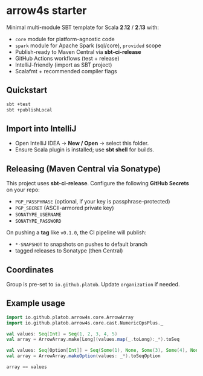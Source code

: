 
# arrow4s starter

Minimal multi-module SBT template for Scala **2.12** / **2.13** with:
- `core` module for platform-agnostic code
- `spark` module for Apache Spark (sql/core), `provided` scope
- Publish-ready to Maven Central via **sbt-ci-release**
- GitHub Actions workflows (test + release)
- IntelliJ-friendly (import as SBT project)
- Scalafmt + recommended compiler flags

## Quickstart

```bash
sbt +test
sbt +publishLocal
```

## Import into IntelliJ
- Open IntelliJ IDEA → **New / Open** → select this folder.
- Ensure Scala plugin is installed; use **sbt shell** for builds.

## Releasing (Maven Central via Sonatype)
This project uses **sbt-ci-release**. Configure the following **GitHub Secrets** on your repo:
- `PGP_PASSPHRASE` (optional, if your key is passphrase-protected)
- `PGP_SECRET` (ASCII-armored private key)
- `SONATYPE_USERNAME`
- `SONATYPE_PASSWORD`

On pushing a **tag** like `v0.1.0`, the CI pipeline will publish:
- `*-SNAPSHOT` to snapshots on pushes to default branch
- tagged releases to Sonatype (then Central)

## Coordinates
Group is pre-set to `io.github.platob`. Update `organization` if needed.

## Example usage
```scala
import io.github.platob.arrow4s.core.ArrowArray
import io.github.platob.arrow4s.core.cast.NumericOpsPlus._

val values: Seq[Int] = Seq(1, 2, 3, 4, 5)
val array = ArrowArray.make[Long](values.map(_.toLong):_*).toSeq

val values: Seq[Option[Int]] = Seq(Some(1), None, Some(3), Some(4), None)
val array = ArrowArray.makeOption(values: _*).toSeqOption

array == values
```
